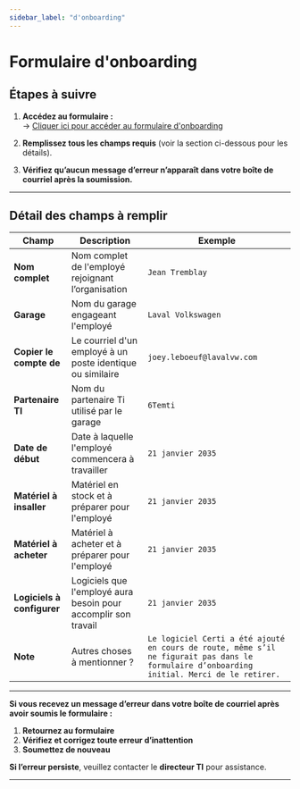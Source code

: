 ```yaml
---
sidebar_label: "d'onboarding"
---
```


# Formulaire d'onboarding

## Étapes à suivre

1. **Accédez au formulaire :**  
   -> [Cliquer ici pour accéder au formulaire d'onboarding](https://groupeautoouellet.sharepoint.com/sites/testingEP2/_layouts/15/listforms.aspx?cid=ZWYwZGNiM2EtZjkyZS00ZDQwLWI1OGQtMGQ5MmE0ODFlMzRi&nav=NzZhNGFmZjItYjU5YS00MDcxLWI3MDMtYzk3MGIyMmVkOTBj)

2. **Remplissez tous les champs requis** (voir la section ci-dessous pour les détails).

3. **Vérifiez qu’aucun message d’erreur n’apparaît dans votre boîte de courriel après la soumission.**

---

## Détail des champs à remplir

| **Champ**               | **Description**                                            | **Exemple**                                                                                                                                 |
| ----------------------- | ---------------------------------------------------------- | ------------------------------------------------------------------------------------------------------------------------------------------- |
| **Nom complet**         | Nom complet de l'employé rejoignant l’organisation         | `Jean Tremblay`                                                                                                                             |
| **Garage**              | Nom du garage engageant l'employé                          | `Laval Volkswagen`                                                                                                                          |
| **Copier le compte de** | Le courriel d'un employé à un poste identique ou similaire | `joey.leboeuf@lavalvw.com`                                                                                                                  |
| **Partenaire TI**       | Nom du partenaire Ti utilisé par le garage                 | `6Temti`                                                                                                                                    |
| **Date de début**       | Date à laquelle l'employé commencera à travailler          | `21 janvier 2035`                                                                                                                           |
| **Matériel à insaller**       | Matériel en stock et à préparer pour l'employé          | `21 janvier 2035`                                                                                                                           |
| **Matériel à acheter**       | Matériel à acheter et à préparer pour l'employé          | `21 janvier 2035`                                                                                                                           |
| **Logiciels à configurer**       | Logiciels que l'employé aura besoin pour accomplir son travail          | `21 janvier 2035`                                                                                                                           |
| **Note**                | Autres choses à mentionner ?                               | `Le logiciel Certi a été ajouté en cours de route, même s’il ne figurait pas dans le formulaire d’onboarding initial. Merci de le retirer.` |

---

<div style={{ border: '2px solid red', padding: '1em', borderRadius: '5px' }}>
  <span style={{ color: 'red' }}>
    <strong> Si vous recevez un message d’erreur dans votre boîte de courriel après avoir soumis le formulaire :</strong>
  </span>

  <ol>
    <li><strong>Retournez au formulaire</strong></li>
    <li><strong>Vérifiez et corrigez toute erreur d’inattention</strong></li>
    <li><strong>Soumettez de nouveau</strong></li>
  </ol>

  <p>
    <strong>Si l’erreur persiste</strong>, veuillez contacter le <strong>directeur TI</strong> pour assistance.
  </p>
</div>

---
